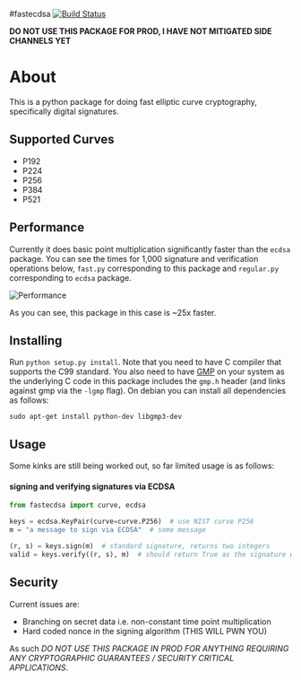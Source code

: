 #fastecdsa
[![Build Status](https://travis-ci.org/AntonKueltz/fastecdsa.svg?branch=master)](https://travis-ci.org/AntonKueltz/fastecdsa)

**DO NOT USE THIS PACKAGE FOR PROD, I HAVE NOT MITIGATED SIDE CHANNELS YET**

# About
This is a python package for doing fast elliptic curve cryptography, specifically
digital signatures.

## Supported Curves
* P192
* P224
* P256
* P384
* P521

## Performance
Currently it does basic point multiplication significantly faster than the `ecdsa`
package. You can see the times for 1,000 signature and verification operations below,
 `fast.py` corresponding to this package and `regular.py` corresponding to `ecdsa`
 package.

![Performance](http://i.imgur.com/ZH8Oodm.png)

As you can see, this package in this case is ~25x faster.

## Installing
Run `python setup.py install`. Note that you need to have C compiler that
supports the C99  standard. You also need to have [GMP](https://gmplib.org/) on
your system as the underlying C code in this package includes the `gmp.h` header
(and links against gmp via the `-lgmp` flag). On debian you can install all
dependencies as follows:

```
sudo apt-get install python-dev libgmp3-dev
```

## Usage
Some kinks are still being worked out, so far limited usage is as follows:

#### signing and verifying signatures via ECDSA
```python
from fastecdsa import curve, ecdsa

keys = ecdsa.KeyPair(curve=curve.P256)  # use NIST curve P256
m = "a message to sign via ECDSA"  # some message

(r, s) = keys.sign(m)  # standard signature, returns two integers
valid = keys.verify((r, s), m)  # should return True as the signature we just generated is valid.
```

## Security
Current issues are:

* Branching on secret data i.e. non-constant time point multiplication
* Hard coded nonce in the signing algorithm (THIS WILL PWN YOU)

As such *DO NOT USE THIS PACKAGE IN PROD FOR ANYTHING REQUIRING ANY CRYPTOGRAPHIC
GUARANTEES / SECURITY CRITICAL APPLICATIONS*.
